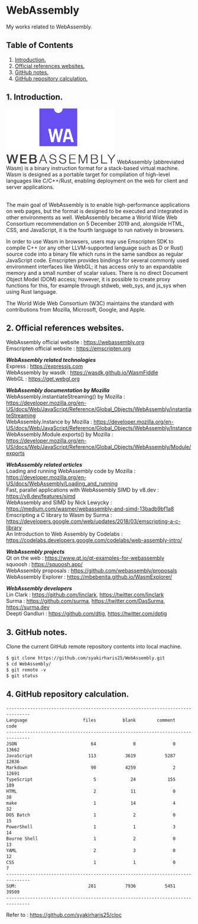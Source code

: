 # WebAssembly
My works related to WebAssembly.

## Table of Contents
1. [Introduction.](#introduction)
2. [Official references websites.](#references)
3. [GitHub notes.](#github)
4. [GitHub repository calculation.](#calculation)

<a name="introduction"></a>
## 1. Introduction.
<img src="webassembly.png" height="150"> 
WebAssembly (abbreviated Wasm) is a binary instruction format for a stack-based virtual machine. Wasm is designed as a portable target for compilation of high-level languages like C/C++/Rust, enabling deployment on the web for client and server applications. <br /><br />

The main goal of WebAssembly is to enable high-performance applications on web pages, but the format is designed to be executed and integrated in other environments as well. WebAssembly became a World Wide Web Consortium recommendation on 5 December 2019 and, alongside HTML, CSS, and JavaScript, it is the fourth language to run natively in browsers. 

In order to use Wasm in browsers, users may use Emscripten SDK to compile C++ (or any other LLVM-supported language such as D or Rust) source code into a binary file which runs in the same sandbox as regular JavaScript code. Emscripten provides bindings for several commonly used environment interfaces like WebGL; it has access only to an expandable memory and a small number of scalar values. There is no direct Document Object Model (DOM) access; however, it is possible to create proxy functions for this, for example through stdweb, web_sys, and js_sys when using Rust language.

The World Wide Web Consortium (W3C) maintains the standard with contributions from Mozilla, Microsoft, Google, and Apple.

<a name="references"></a>
## 2. Official references websites. 
WebAssembly official website : https://webassembly.org <br />
Emscripten official website : https://emscripten.org <br />

**_WebAssembly related technologies_** <br />
Express : https://expressjs.com <br />
WebAssembly by wasdk : https://wasdk.github.io/WasmFiddle <br />
WebGL : https://get.webgl.org <br />

**_WebAssembly documentation by Mozilla_** <br />
WebAssembly.instantiateStreaming() by Mozilla : https://developer.mozilla.org/en-US/docs/Web/JavaScript/Reference/Global_Objects/WebAssembly/instantiateStreaming <br />
WebAssembly.Instance by Mozilla : https://developer.mozilla.org/en-US/docs/Web/JavaScript/Reference/Global_Objects/WebAssembly/Instance <br />
WebAssembly.Module.exports() by Mozilla : https://developer.mozilla.org/en-US/docs/Web/JavaScript/Reference/Global_Objects/WebAssembly/Module/exports <br />

**_WebAssembly related articles_** <br />
Loading and running WebAssembly code by Mozilla : https://developer.mozilla.org/en-US/docs/WebAssembly/Loading_and_running <br />
Fast, parallel applications with WebAssembly SIMD by v8.dev : https://v8.dev/features/simd <br />
WebAssembly and SIMD by Nick Lewycky : https://medium.com/wasmer/webassembly-and-simd-13badb9bf1a8 <br />
Emscripting a C library to Wasm by Surma : https://developers.google.com/web/updates/2018/03/emscripting-a-c-library <br />
An Introduction to Web Assembly by Codelabs : https://codelabs.developers.google.com/codelabs/web-assembly-intro/ <br /> 

**_WebAssembly projects_** <br />
Qt on the web : https://www.qt.io/qt-examples-for-webassembly <br />
squoosh : https://squoosh.app/ <br />
WebAssembly proposals : https://github.com/webassembly/proposals <br />
WebAssembly Explorer : https://mbebenita.github.io/WasmExplorer/ <br />

**_WebAssembly developers_** <br />
Lin Clark : https://github.com/linclark, https://twitter.com/linclark <br />
Surma : https://github.com/surma, https://twitter.com/DasSurma, https://surma.dev <br />
Deepti Gandluri : https://github.com/dtig, https://twitter.com/dptig <br />

<a name="github"></a>
## 3. GitHub notes.
Clone the current GitHub remote repository contents into local machine.
```
$ git clone https://github.com/syakirharis25/WebAssembly.git
$ cd WebAssembly/
$ git remote -v
$ git status
```

<a name="calculation"></a>
## 4. GitHub repository calculation.
```
-------------------------------------------------------------------------------
Language                     files          blank        comment           code
-------------------------------------------------------------------------------
JSON                            64              0              0          13662
JavaScript                     113           3619           5287          12836
Markdown                        90           4259              2          12691
TypeScript                       5             24            155            189
HTML                             2             11              0             38
make                             1             14              4             32
DOS Batch                        1              2              0             15
PowerShell                       1              1              3             14
Bourne Shell                     1              2              0             13
YAML                             2              3              0             12
CSS                              1              1              0              7
-------------------------------------------------------------------------------
SUM:                           281           7936           5451          39509
-------------------------------------------------------------------------------
```
Refer to : https://github.com/syakirharis25/cloc
